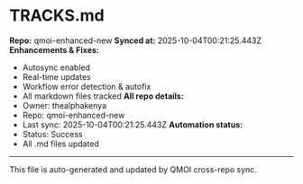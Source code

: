# TRACKS.md

**Repo:** qmoi-enhanced-new
**Synced at:** 2025-10-04T00:21:25.443Z
**Enhancements & Fixes:**
- Autosync enabled
- Real-time updates
- Workflow error detection & autofix
- All markdown files tracked
**All repo details:**
- Owner: thealphakenya
- Repo: qmoi-enhanced-new
- Last sync: 2025-10-04T00:21:25.443Z
**Automation status:**
- Status: Success
- All .md files updated
---
This file is auto-generated and updated by QMOI cross-repo sync.
